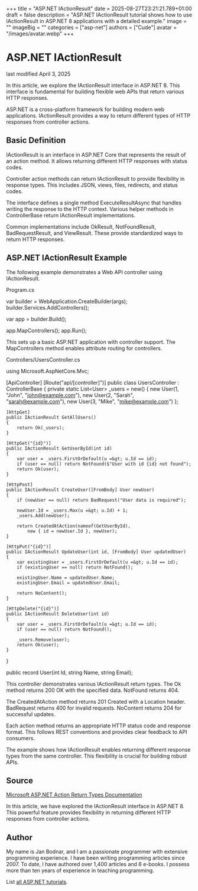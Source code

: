 +++
title = "ASP.NET IActionResult"
date = 2025-08-27T23:21:21.789+01:00
draft = false
description = "ASP.NET IActionResult tutorial shows how to use IActionResult in ASP.NET 8 applications with a detailed example."
image = ""
imageBig = ""
categories = ["asp-net"]
authors = ["Cude"]
avatar = "/images/avatar.webp"
+++

# ASP.NET IActionResult

last modified April 3, 2025

In this article, we explore the IActionResult interface in ASP.NET 8. This
interface is fundamental for building flexible web APIs that return various
HTTP responses.

ASP.NET is a cross-platform framework for building modern web applications.
IActionResult provides a way to return different types of HTTP responses from
controller actions.

## Basic Definition

IActionResult is an interface in ASP.NET Core that represents the result of an
action method. It allows returning different HTTP responses with status codes.

Controller action methods can return IActionResult to provide flexibility in
response types. This includes JSON, views, files, redirects, and status codes.

The interface defines a single method ExecuteResultAsync that
handles writing the response to the HTTP context. Various helper methods in
ControllerBase return IActionResult implementations.

Common implementations include OkResult, NotFoundResult, BadRequestResult,
and ViewResult. These provide standardized ways to return HTTP responses.

## ASP.NET IActionResult Example

The following example demonstrates a Web API controller using IActionResult.

Program.cs
  

var builder = WebApplication.CreateBuilder(args);
builder.Services.AddControllers();

var app = builder.Build();

app.MapControllers();
app.Run();

This sets up a basic ASP.NET application with controller support. The
MapControllers method enables attribute routing for controllers.

Controllers/UsersController.cs
  

using Microsoft.AspNetCore.Mvc;

[ApiController]
[Route("api/[controller]")]
public class UsersController : ControllerBase
{
    private static List&lt;User&gt; _users = new()
    {
        new User(1, "John", "john@example.com"),
        new User(2, "Sarah", "sarah@example.com"),
        new User(3, "Mike", "mike@example.com")
    };

    [HttpGet]
    public IActionResult GetAllUsers()
    {
        return Ok(_users);
    }

    [HttpGet("{id}")]
    public IActionResult GetUserById(int id)
    {
        var user = _users.FirstOrDefault(u =&gt; u.Id == id);
        if (user == null) return NotFound($"User with id {id} not found");
        return Ok(user);
    }

    [HttpPost]
    public IActionResult CreateUser([FromBody] User newUser)
    {
        if (newUser == null) return BadRequest("User data is required");
        
        newUser.Id = _users.Max(u =&gt; u.Id) + 1;
        _users.Add(newUser);
        
        return CreatedAtAction(nameof(GetUserById), 
            new { id = newUser.Id }, newUser);
    }

    [HttpPut("{id}")]
    public IActionResult UpdateUser(int id, [FromBody] User updatedUser)
    {
        var existingUser = _users.FirstOrDefault(u =&gt; u.Id == id);
        if (existingUser == null) return NotFound();
        
        existingUser.Name = updatedUser.Name;
        existingUser.Email = updatedUser.Email;
        
        return NoContent();
    }

    [HttpDelete("{id}")]
    public IActionResult DeleteUser(int id)
    {
        var user = _users.FirstOrDefault(u =&gt; u.Id == id);
        if (user == null) return NotFound();
        
        _users.Remove(user);
        return Ok(user);
    }
}

public record User(int Id, string Name, string Email);

This controller demonstrates various IActionResult return types. The Ok
method returns 200 OK with the specified data. NotFound returns 404.

The CreatedAtAction method returns 201 Created with a Location header.
BadRequest returns 400 for invalid requests. NoContent
returns 204 for successful updates.

Each action method returns an appropriate HTTP status code and response format.
This follows REST conventions and provides clear feedback to API consumers.

The example shows how IActionResult enables returning different response types
from the same controller. This flexibility is crucial for building robust APIs.

## Source

[Microsoft ASP.NET Action Return Types Documentation](https://learn.microsoft.com/en-us/aspnet/core/web-api/action-return-types?view=aspnetcore-8.0)

In this article, we have explored the IActionResult interface in ASP.NET 8. This
powerful feature provides flexibility in returning different HTTP responses from
controller actions.

## Author

My name is Jan Bodnar, and I am a passionate programmer with extensive
programming experience. I have been writing programming articles since 2007.
To date, I have authored over 1,400 articles and 8 e-books. I possess more
than ten years of experience in teaching programming.

List [all ASP.NET tutorials](/all/#asp-net).